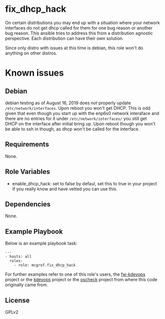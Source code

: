 fix_dhcp_hack
=============

On certain distributions you may end up with a situation where your network
interfaces do not get dhcp called for them for one bug reason or another bug
reason. This ansible tries to address this from a distribution agnostic
perspective. Each distribution can have their own solution.

Since only distro with issues at this time is debian, this role won't do
anything on other distros.

# Known issues

## Debian

debian testing as of August 16, 2019 does *not* properly update
`/etc/network/interfaces`. Upon reboot you won't get DHCP. This is odd
given that even though you start up with the enp6s0 network interaface
and there are no entries for it under `/etc/network/interfaces/` you still
get DHCP on the interface after initial bring up. Upon reboot though you
won't be able to ssh in though, as dhcp won't be called for the interface.

Requirements
------------

None.

Role Variables
--------------

  * enable_dhcp_hack: set to false by defaul, set this to true in your
    project if you really know and have vetted you can use this.

Dependencies
------------

None.

Example Playbook
----------------

Below is an example playbook task:

```
---
- hosts: all
  roles:
    - role: mcgrof.fix_dhcp_hack
```

For further examples refer to one of this role's users, the
[fw-kdevops](https://github.com/mcgrof/fw-kdevops) project or the
[kdevops](https://github.com/mcgrof/kdevops) project or the
[oscheck](https://github.com/mcgrof/oscheck) project from where
this code originally came from.

License
-------

GPLv2
